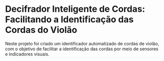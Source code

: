 # Decifrador Inteligente de Cordas: Facilitando a Identificação das Cordas do Violão
Neste projeto foi criado um identificador automatizado de cordas de violão, com o objetivo de facilitar a identificação das cordas por meio de sensores e indicadores visuais.
